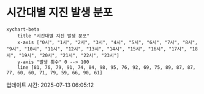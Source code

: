 # 시간대별 지진 발생 분포

```mermaid
xychart-beta
    title "시간대별 지진 발생 분포"
    x-axis ["0시", "1시", "2시", "3시", "4시", "5시", "6시", "7시", "8시", "9시", "10시", "11시", "12시", "13시", "14시", "15시", "16시", "17시", "18시", "19시", "20시", "21시", "22시", "23시"]
    y-axis "발생 횟수" 0 --> 100
    line [81, 76, 79, 91, 74, 84, 98, 95, 76, 92, 69, 75, 89, 87, 87, 77, 60, 60, 71, 79, 59, 66, 90, 61]
```

업데이트 시간: 2025-07-13 06:05:12
